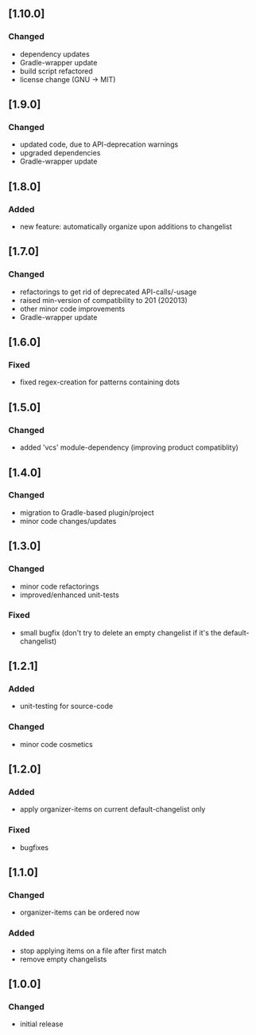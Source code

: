 ## [1.10.0]

### Changed
- dependency updates
- Gradle-wrapper update
- build script refactored
- license change (GNU -> MIT)

## [1.9.0]

### Changed
- updated code, due to API-deprecation warnings
- upgraded dependencies
- Gradle-wrapper update

## [1.8.0]

### Added
- new feature: automatically organize upon additions to changelist

## [1.7.0]

### Changed
- refactorings to get rid of deprecated API-calls/-usage
- raised min-version of compatibility to 201 (202013)
- other minor code improvements
- Gradle-wrapper update

## [1.6.0]

### Fixed
- fixed regex-creation for patterns containing dots

## [1.5.0]

### Changed
- added 'vcs' module-dependency (improving product compatiblity)

## [1.4.0]

### Changed
- migration to Gradle-based plugin/project
- minor code changes/updates

## [1.3.0]

### Changed
- minor code refactorings
- improved/enhanced unit-tests

### Fixed
- small bugfix (don't try to delete an empty changelist if it's the default-changelist)

## [1.2.1]

### Added
- unit-testing for source-code

### Changed
- minor code cosmetics

## [1.2.0]

### Added
* apply organizer-items on current default-changelist only

### Fixed
* bugfixes

## [1.1.0]

### Changed
- organizer-items can be ordered now

### Added
- stop applying items on a file after first match
- remove empty changelists

## [1.0.0]

### Changed
- initial release
